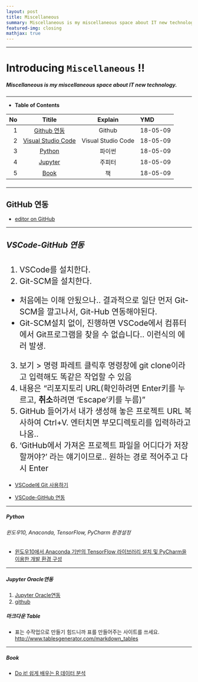 ```yaml
---
layout: post
title: Miscellaneous
summary: Miscellaneous is my miscellaneous space about IT new technology. 
featured-img: closing
mathjax: true
---
```


---

<!-- $theme: gaia -->
<!-- *template: gaia -->
<!-- page_number: false -->

# Introducing `Miscellaneous` !!
##### Miscellaneous is my miscellaneous space about IT new technology.

---

<!-- *template: invert -->
<!-- page_number: true -->
<a name="contents"/>

* **Table of Contents**   

<span style="font-size:16pt">
  
|No|Titile|Explain|YMD|
|--:|:--:|:-:|:--|
|1|[Github 연동](#gihtub)|Github|18-05-09|
|2|[Visual Studio Code](#vsc) |Visual Studio Code|18-05-09|
|3|[Python](#python) |파이썬|18-05-09|
|4|[Jupyter](#jupyter) |주피터|18-05-09|
|5|[Book](#book) |책|18-05-09|

---

<!-- *template: invert -->
<!-- page_number: true -->
<a name="github"/>

## GitHub 연동
* [editor on GitHub](https://github.com/shpimit/space/edit/master/README.md) 

---

<!-- *template: invert -->
<!-- page_number: true -->
<a name="vsc"/>

<span style="font-size:16pt">

##### VSCode-GitHub 연동

1. VSCode를 설치한다.
2. Git-SCM을 설치한다.
* 처음에는 이해 안됬으나.. 결과적으로  일단 먼저 Git-SCM을 깔고나서, Git-Hub 연동해야된다.
* Git-SCM설치 없이,  진행하면 VSCode에서 컴퓨터에서 Git프로그램을 찾을 수 없습니다.. 이런식의 에러 발생.
3. 보기 > 명령 파레트 클릭후 명령창에 git clone이라고 입력해도 똑같은 작업할 수 있음
4. 내용은 “리포지토리 URL(확인하려면 Enter키를 누르고, **취소**하려면 ‘Escape’키를 누름)”
5. GitHub 들어가서 내가 생성해 놓은 프로젝트 URL 복사하여 Ctrl+V.
엔터치면 부모디렉토리를 입력하라고 나옴..
6. ‘GitHub에서 가져온 프로젝트 파일을 어디다가 저장할꺼야?’ 라는 얘기이므로.. 원하는 경로 적어주고 다시 Enter

* [VSCode에 Git 사용하기](http://ccambo.gitlab.io/2017/07/09/VSCODE-VSCode%EC%97%90-Git-%EC%82%AC%EC%9A%A9%ED%95%98%EA%B8%B0/)

* [VSCode-GitHub 연동](http://www.ruokit.com/index.php/2017/10/28/vscode-github/)

---

<!-- *template: invert -->
<!-- page_number: true -->
<a name="python"/>

##### Python
###### 윈도우10, Anaconda, TensorFlow, PyCharm 환경설정  
* [윈도우10에서 Anaconda 기반의 TensorFlow 라이브러리 설치 및 PyCharm을 이용한 개발 환경 구성](http://agiantmind.tistory.com/176)

---

<!-- *template: invert -->
<!-- page_number: true -->
<a name="jupyter"/>

##### Jupyter Oracle연동

1. [Jupyter Oracle연동](https://db-blog.web.cern.ch/blog/luca-canali/2016-06-ipythonjupyter-notebooks-oracle)
2. [github](https://github.com/LucaCanali/Miscellaneous/blob/master/Oracle_Jupyter/Oracle_IPython_cx_Oracle_pandas.ipynb)


##### 마크다운 Table
* 표는 수작업으로 만들기 힘드니까 표를 만들어주는 사이트를 쓰세요. http://www.tablesgenerator.com/markdown_tables

---

<!-- *template: invert -->
<!-- page_number: true -->
<a name="book"/>

##### Book
* [Do it! 쉽게 배우는 R 데이터 분석](https://github.com/youngwoos/Doit_R/#4)